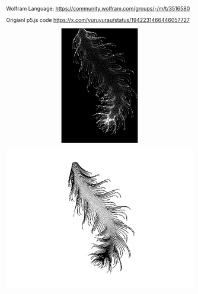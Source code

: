 Wolfram Language:
https://community.wolfram.com/groups/-/m/t/3516580

Origianl p5.js code
https://x.com/yuruyurau/status/1942231466446057727

<p align="center"><img src="img/sketch.gif"/></p>
<p align="center"><img src="img/3d.gif"/></p>
